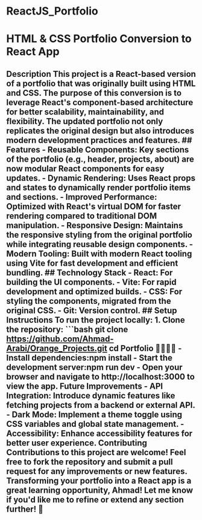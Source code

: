 # ReactJS_Portfolio

# HTML & CSS Portfolio Conversion to React App  

## Description This project is a React-based version of a portfolio that was originally built using HTML and CSS. The purpose of this conversion is to leverage React's component-based architecture for better scalability, maintainability, and flexibility. The updated portfolio not only replicates the original design but also introduces modern development practices and features.  ## Features - **Reusable Components:** Key sections of the portfolio (e.g., header, projects, about) are now modular React components for easy updates. - **Dynamic Rendering:** Uses React props and states to dynamically render portfolio items and sections. - **Improved Performance:** Optimized with React's virtual DOM for faster rendering compared to traditional DOM manipulation. - **Responsive Design:** Maintains the responsive styling from the original portfolio while integrating reusable design components. - **Modern Tooling:** Built with modern React tooling using Vite for fast development and efficient bundling.  ## Technology Stack - **React**: For building the UI components. - **Vite**: For rapid development and optimized builds. - **CSS**: For styling the components, migrated from the original CSS. - **Git**: Version control.  ## Setup Instructions To run the project locally:  1. Clone the repository:    ```bash    git clone https://github.com/Ahmad-Arabi/Orange_Projects.git    cd Portfolio   - Install dependencies:npm install  - Start the development server:npm run dev  - Open your browser and navigate to http://localhost:3000 to view the app.  Future Improvements - API Integration: Introduce dynamic features like fetching projects from a backend or external API. - Dark Mode: Implement a theme toggle using CSS variables and global state management. - Accessibility: Enhance accessibility features for better user experience.  Contributing Contributions to this project are welcome! Feel free to fork the repository and submit a pull request for any improvements or new features.  Transforming your portfolio into a React app is a great learning opportunity, Ahmad! Let me know if you'd like me to refine or extend any section further! 🚀